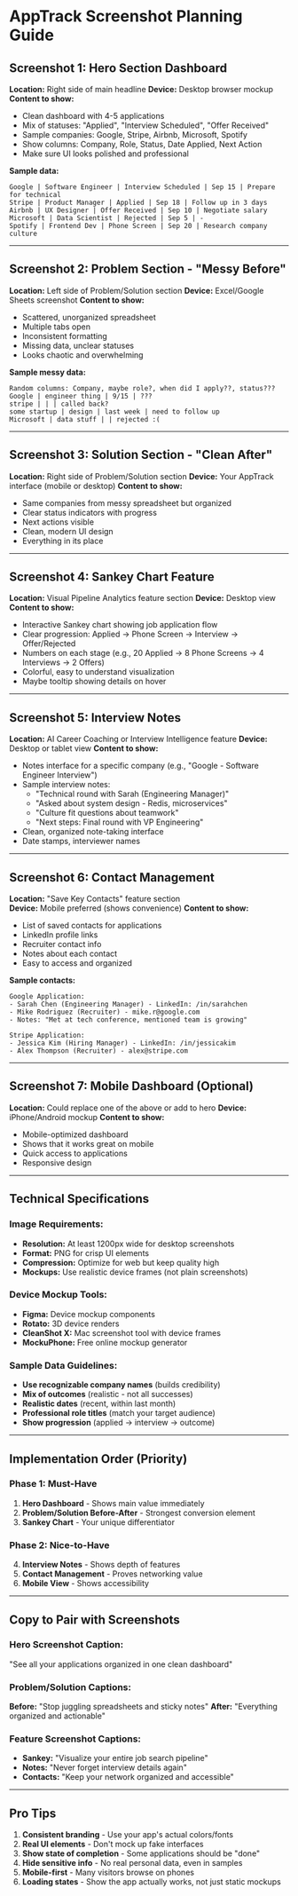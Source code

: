# AppTrack Screenshot Planning Guide

## Screenshot 1: Hero Section Dashboard
**Location:** Right side of main headline
**Device:** Desktop browser mockup
**Content to show:**
- Clean dashboard with 4-5 applications
- Mix of statuses: "Applied", "Interview Scheduled", "Offer Received"
- Sample companies: Google, Stripe, Airbnb, Microsoft, Spotify
- Show columns: Company, Role, Status, Date Applied, Next Action
- Make sure UI looks polished and professional

**Sample data:**
```
Google | Software Engineer | Interview Scheduled | Sep 15 | Prepare for technical
Stripe | Product Manager | Applied | Sep 18 | Follow up in 3 days  
Airbnb | UX Designer | Offer Received | Sep 10 | Negotiate salary
Microsoft | Data Scientist | Rejected | Sep 5 | -
Spotify | Frontend Dev | Phone Screen | Sep 20 | Research company culture
```

---

## Screenshot 2: Problem Section - "Messy Before"
**Location:** Left side of Problem/Solution section
**Device:** Excel/Google Sheets screenshot
**Content to show:**
- Scattered, unorganized spreadsheet
- Multiple tabs open
- Inconsistent formatting
- Missing data, unclear statuses
- Looks chaotic and overwhelming

**Sample messy data:**
```
Random columns: Company, maybe role?, when did I apply??, status???
Google | engineer thing | 9/15 | ???
stripe | | | called back?
some startup | design | last week | need to follow up
Microsoft | data stuff | | rejected :(
```

---

## Screenshot 3: Solution Section - "Clean After"  
**Location:** Right side of Problem/Solution section
**Device:** Your AppTrack interface (mobile or desktop)
**Content to show:**
- Same companies from messy spreadsheet but organized
- Clear status indicators with progress
- Next actions visible
- Clean, modern UI design
- Everything in its place

---

## Screenshot 4: Sankey Chart Feature
**Location:** Visual Pipeline Analytics feature section
**Device:** Desktop view
**Content to show:**
- Interactive Sankey chart showing job application flow
- Clear progression: Applied → Phone Screen → Interview → Offer/Rejected
- Numbers on each stage (e.g., 20 Applied → 8 Phone Screens → 4 Interviews → 2 Offers)
- Colorful, easy to understand visualization
- Maybe tooltip showing details on hover

---

## Screenshot 5: Interview Notes
**Location:** AI Career Coaching or Interview Intelligence feature
**Device:** Desktop or tablet view
**Content to show:**
- Notes interface for a specific company (e.g., "Google - Software Engineer Interview")
- Sample interview notes:
  - "Technical round with Sarah (Engineering Manager)"
  - "Asked about system design - Redis, microservices"
  - "Culture fit questions about teamwork"
  - "Next steps: Final round with VP Engineering"
- Clean, organized note-taking interface
- Date stamps, interviewer names

---

## Screenshot 6: Contact Management
**Location:** "Save Key Contacts" feature section  
**Device:** Mobile preferred (shows convenience)
**Content to show:**
- List of saved contacts for applications
- LinkedIn profile links
- Recruiter contact info
- Notes about each contact
- Easy to access and organized

**Sample contacts:**
```
Google Application:
- Sarah Chen (Engineering Manager) - LinkedIn: /in/sarahchen
- Mike Rodriguez (Recruiter) - mike.r@google.com
- Notes: "Met at tech conference, mentioned team is growing"

Stripe Application:  
- Jessica Kim (Hiring Manager) - LinkedIn: /in/jessicakim
- Alex Thompson (Recruiter) - alex@stripe.com
```

---

## Screenshot 7: Mobile Dashboard (Optional)
**Location:** Could replace one of the above or add to hero
**Device:** iPhone/Android mockup
**Content to show:**
- Mobile-optimized dashboard
- Shows that it works great on mobile
- Quick access to applications
- Responsive design

---

## Technical Specifications

### Image Requirements:
- **Resolution:** At least 1200px wide for desktop screenshots
- **Format:** PNG for crisp UI elements
- **Compression:** Optimize for web but keep quality high
- **Mockups:** Use realistic device frames (not plain screenshots)

### Device Mockup Tools:
- **Figma:** Device mockup components
- **Rotato:** 3D device renders
- **CleanShot X:** Mac screenshot tool with device frames
- **MockuPhone:** Free online mockup generator

### Sample Data Guidelines:
- **Use recognizable company names** (builds credibility)
- **Mix of outcomes** (realistic - not all successes)
- **Realistic dates** (recent, within last month)
- **Professional role titles** (match your target audience)
- **Show progression** (applied → interview → outcome)

---

## Implementation Order (Priority)

### Phase 1: Must-Have
1. **Hero Dashboard** - Shows main value immediately
2. **Problem/Solution Before-After** - Strongest conversion element
3. **Sankey Chart** - Your unique differentiator

### Phase 2: Nice-to-Have  
4. **Interview Notes** - Shows depth of features
5. **Contact Management** - Proves networking value
6. **Mobile View** - Shows accessibility

---

## Copy to Pair with Screenshots

### Hero Screenshot Caption:
"See all your applications organized in one clean dashboard"

### Problem/Solution Captions:
**Before:** "Stop juggling spreadsheets and sticky notes"
**After:** "Everything organized and actionable"

### Feature Screenshot Captions:
- **Sankey:** "Visualize your entire job search pipeline"
- **Notes:** "Never forget interview details again"  
- **Contacts:** "Keep your network organized and accessible"

---

## Pro Tips

1. **Consistent branding** - Use your app's actual colors/fonts
2. **Real UI elements** - Don't mock up fake interfaces
3. **Show state of completion** - Some applications should be "done"
4. **Hide sensitive info** - No real personal data, even in samples
5. **Mobile-first** - Many visitors browse on phones
6. **Loading states** - Show the app actually works, not just static mockups